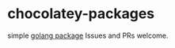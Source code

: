 # chocolatey-packages
simple [golang package](https://chocolatey.org/packages/golang)
Issues and PRs welcome.
